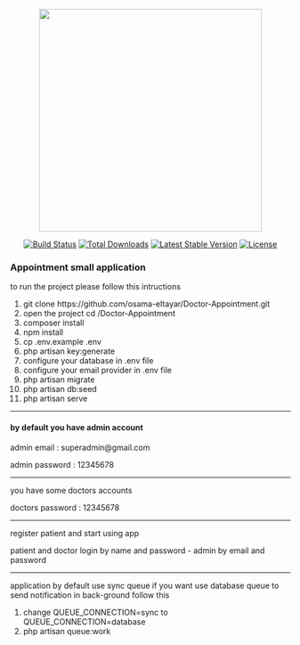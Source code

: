 <p align="center"><img src="https://res.cloudinary.com/dtfbvvkyp/image/upload/v1566331377/laravel-logolockup-cmyk-red.svg" width="400"></p>

<p align="center">
<a href="https://travis-ci.org/laravel/framework"><img src="https://travis-ci.org/laravel/framework.svg" alt="Build Status"></a>
<a href="https://packagist.org/packages/laravel/framework"><img src="https://poser.pugx.org/laravel/framework/d/total.svg" alt="Total Downloads"></a>
<a href="https://packagist.org/packages/laravel/framework"><img src="https://poser.pugx.org/laravel/framework/v/stable.svg" alt="Latest Stable Version"></a>
<a href="https://packagist.org/packages/laravel/framework"><img src="https://poser.pugx.org/laravel/framework/license.svg" alt="License"></a>
</p>

<h3>Appointment small application</h3>
<p>to run the project please follow this intructions</p>
<ol>
  <li>git clone https://github.com/osama-eltayar/Doctor-Appointment.git </li>
  <li>open the project  cd /Doctor-Appointment</li>
  <li>composer install</li>
  <li>npm install</li>
  <li>cp .env.example .env</li>
  <li>php artisan key:generate</li>
  <li>configure your database in .env file</li>
  <li>configure your email provider  in .env file</li>
  <li>php artisan migrate</li>
  <li>php artisan db:seed</li>
  <li>php artisan serve</li>
</ol>
<hr>
<h4> by default you have admin account  </h4>
<p> admin email : superadmin@gmail.com  </p>
<p> admin password : 12345678  </p>
<hr>
<p> you have some doctors accounts   </p>
<p> doctors password : 12345678    </p>
<hr>
<p> register patient and start using app    </p>
<p> patient and doctor login by name and password - admin by email and password</p>
<hr>
<p> application by default use sync queue if you want use database queue to send notification in back-ground follow this  </p>
<ol>
  <li>change QUEUE_CONNECTION=sync to QUEUE_CONNECTION=database </li> 
  <li>php artisan queue:work</li>  
</ol>






